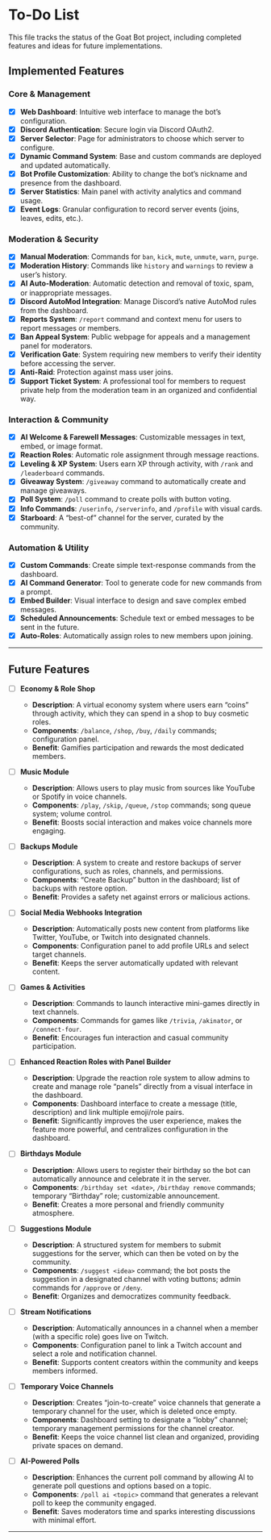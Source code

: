 # To-Do List

This file tracks the status of the Goat Bot project, including completed features and ideas for future implementations.

## Implemented Features

### Core & Management

* [x] **Web Dashboard**: Intuitive web interface to manage the bot’s configuration.
* [x] **Discord Authentication**: Secure login via Discord OAuth2.
* [x] **Server Selector**: Page for administrators to choose which server to configure.
* [x] **Dynamic Command System**: Base and custom commands are deployed and updated automatically.
* [x] **Bot Profile Customization**: Ability to change the bot’s nickname and presence from the dashboard.
* [x] **Server Statistics**: Main panel with activity analytics and command usage.
* [x] **Event Logs**: Granular configuration to record server events (joins, leaves, edits, etc.).

### Moderation & Security

* [x] **Manual Moderation**: Commands for `ban`, `kick`, `mute`, `unmute`, `warn`, `purge`.
* [x] **Moderation History**: Commands like `history` and `warnings` to review a user’s history.
* [x] **AI Auto-Moderation**: Automatic detection and removal of toxic, spam, or inappropriate messages.
* [x] **Discord AutoMod Integration**: Manage Discord’s native AutoMod rules from the dashboard.
* [x] **Reports System**: `/report` command and context menu for users to report messages or members.
* [x] **Ban Appeal System**: Public webpage for appeals and a management panel for moderators.
* [x] **Verification Gate**: System requiring new members to verify their identity before accessing the server.
* [x] **Anti-Raid**: Protection against mass user joins.
* [x] **Support Ticket System**: A professional tool for members to request private help from the moderation team in an organized and confidential way.

### Interaction & Community

* [x] **AI Welcome & Farewell Messages**: Customizable messages in text, embed, or image format.
* [x] **Reaction Roles**: Automatic role assignment through message reactions.
* [x] **Leveling & XP System**: Users earn XP through activity, with `/rank` and `/leaderboard` commands.
* [x] **Giveaway System**: `/giveaway` command to automatically create and manage giveaways.
* [x] **Poll System**: `/poll` command to create polls with button voting.
* [x] **Info Commands**: `/userinfo`, `/serverinfo`, and `/profile` with visual cards.
* [x] **Starboard**: A “best-of” channel for the server, curated by the community.

### Automation & Utility

* [x] **Custom Commands**: Create simple text-response commands from the dashboard.
* [x] **AI Command Generator**: Tool to generate code for new commands from a prompt.
* [x] **Embed Builder**: Visual interface to design and save complex embed messages.
* [x] **Scheduled Announcements**: Schedule text or embed messages to be sent in the future.
* [x] **Auto-Roles**: Automatically assign roles to new members upon joining.

---

## Future Features

* [ ] **Economy & Role Shop**

  * **Description**: A virtual economy system where users earn “coins” through activity, which they can spend in a shop to buy cosmetic roles.
  * **Components**: `/balance`, `/shop`, `/buy`, `/daily` commands; configuration panel.
  * **Benefit**: Gamifies participation and rewards the most dedicated members.

* [ ] **Music Module**

  * **Description**: Allows users to play music from sources like YouTube or Spotify in voice channels.
  * **Components**: `/play`, `/skip`, `/queue`, `/stop` commands; song queue system; volume control.
  * **Benefit**: Boosts social interaction and makes voice channels more engaging.

* [ ] **Backups Module**

  * **Description**: A system to create and restore backups of server configurations, such as roles, channels, and permissions.
  * **Components**: “Create Backup” button in the dashboard; list of backups with restore option.
  * **Benefit**: Provides a safety net against errors or malicious actions.

* [ ] **Social Media Webhooks Integration**

  * **Description**: Automatically posts new content from platforms like Twitter, YouTube, or Twitch into designated channels.
  * **Components**: Configuration panel to add profile URLs and select target channels.
  * **Benefit**: Keeps the server automatically updated with relevant content.

* [ ] **Games & Activities**

  * **Description**: Commands to launch interactive mini-games directly in text channels.
  * **Components**: Commands for games like `/trivia`, `/akinator`, or `/connect-four`.
  * **Benefit**: Encourages fun interaction and casual community participation.

* [ ] **Enhanced Reaction Roles with Panel Builder**

  * **Description**: Upgrade the reaction role system to allow admins to create and manage role “panels” directly from a visual interface in the dashboard.
  * **Components**: Dashboard interface to create a message (title, description) and link multiple emoji/role pairs.
  * **Benefit**: Significantly improves the user experience, makes the feature more powerful, and centralizes configuration in the dashboard.

* [ ] **Birthdays Module**

  * **Description**: Allows users to register their birthday so the bot can automatically announce and celebrate it in the server.
  * **Components**: `/birthday set <date>`, `/birthday remove` commands; temporary “Birthday” role; customizable announcement.
  * **Benefit**: Creates a more personal and friendly community atmosphere.

* [ ] **Suggestions Module**

  * **Description**: A structured system for members to submit suggestions for the server, which can then be voted on by the community.
  * **Components**: `/suggest <idea>` command; the bot posts the suggestion in a designated channel with voting buttons; admin commands for `/approve` or `/deny`.
  * **Benefit**: Organizes and democratizes community feedback.

* [ ] **Stream Notifications**

  * **Description**: Automatically announces in a channel when a member (with a specific role) goes live on Twitch.
  * **Components**: Configuration panel to link a Twitch account and select a role and notification channel.
  * **Benefit**: Supports content creators within the community and keeps members informed.

* [ ] **Temporary Voice Channels**

  * **Description**: Creates “join-to-create” voice channels that generate a temporary channel for the user, which is deleted once empty.
  * **Components**: Dashboard setting to designate a “lobby” channel; temporary management permissions for the channel creator.
  * **Benefit**: Keeps the voice channel list clean and organized, providing private spaces on demand.

* [ ] **AI-Powered Polls**

  * **Description**: Enhances the current poll command by allowing AI to generate poll questions and options based on a topic.
  * **Components**: `/poll ai <topic>` command that generates a relevant poll to keep the community engaged.
  * **Benefit**: Saves moderators time and sparks interesting discussions with minimal effort.

---

